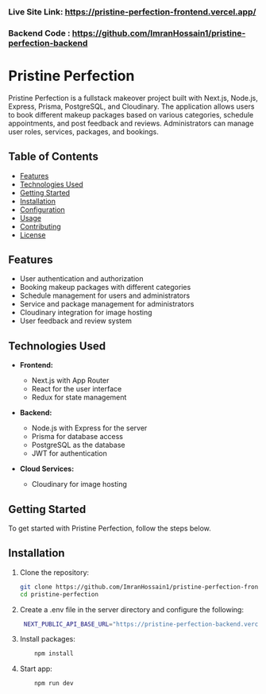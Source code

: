 ### Live Site Link: https://pristine-perfection-frontend.vercel.app/

### Backend Code : https://github.com/ImranHossain1/pristine-perfection-backend

# Pristine Perfection

Pristine Perfection is a fullstack makeover project built with Next.js, Node.js, Express, Prisma, PostgreSQL, and Cloudinary. The application allows users to book different makeup packages based on various categories, schedule appointments, and post feedback and reviews. Administrators can manage user roles, services, packages, and bookings.

## Table of Contents

- [Features](#features)
- [Technologies Used](#technologies-used)
- [Getting Started](#getting-started)
- [Installation](#installation)
- [Configuration](#configuration)
- [Usage](#usage)
- [Contributing](#contributing)
- [License](#license)

## Features

- User authentication and authorization
- Booking makeup packages with different categories
- Schedule management for users and administrators
- Service and package management for administrators
- Cloudinary integration for image hosting
- User feedback and review system

## Technologies Used

- **Frontend:**

  - Next.js with App Router
  - React for the user interface
  - Redux for state management

- **Backend:**

  - Node.js with Express for the server
  - Prisma for database access
  - PostgreSQL as the database
  - JWT for authentication

- **Cloud Services:**
  - Cloudinary for image hosting

## Getting Started

To get started with Pristine Perfection, follow the steps below.

## Installation

1. Clone the repository:

   ```bash
   git clone https://github.com/ImranHossain1/pristine-perfection-frontend.git
   cd pristine-perfection
   ```

2. Create a .env file in the server directory and configure the following:

   ```bash
    NEXT_PUBLIC_API_BASE_URL="https://pristine-perfection-backend.vercel.app/api/v1"
   ```

3. Install packages:

   ```bash
       npm install
   ```

4. Start app:

   ```bash
       npm run dev
   ```

